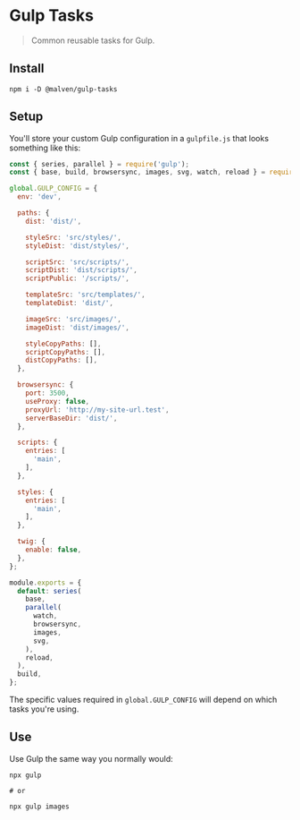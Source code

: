 # Gulp Tasks

> Common reusable tasks for Gulp.


## Install

```shell
npm i -D @malven/gulp-tasks
```


## Setup

You'll store your custom Gulp configuration in a `gulpfile.js` that looks something like this:

```js
const { series, parallel } = require('gulp');
const { base, build, browsersync, images, svg, watch, reload } = require('@malven/gulp-tasks');

global.GULP_CONFIG = {
  env: 'dev',

  paths: {
    dist: 'dist/',

    styleSrc: 'src/styles/',
    styleDist: 'dist/styles/',

    scriptSrc: 'src/scripts/',
    scriptDist: 'dist/scripts/',
    scriptPublic: '/scripts/',

    templateSrc: 'src/templates/',
    templateDist: 'dist/',

    imageSrc: 'src/images/',
    imageDist: 'dist/images/',

    styleCopyPaths: [],
    scriptCopyPaths: [],
    distCopyPaths: [],
  },

  browsersync: {
    port: 3500,
    useProxy: false,
    proxyUrl: 'http://my-site-url.test',
    serverBaseDir: 'dist/',
  },

  scripts: {
    entries: [
      'main',
    ],
  },

  styles: {
    entries: [
      'main',
    ],
  },

  twig: {
    enable: false,
  },
};

module.exports = {
  default: series(
    base,
    parallel(
      watch,
      browsersync,
      images,
      svg,
    ),
    reload,
  ),
  build,
};

```

The specific values required in `global.GULP_CONFIG` will depend on which tasks you're using.

## Use

Use Gulp the same way you normally would:

```shell
npx gulp

# or

npx gulp images
```